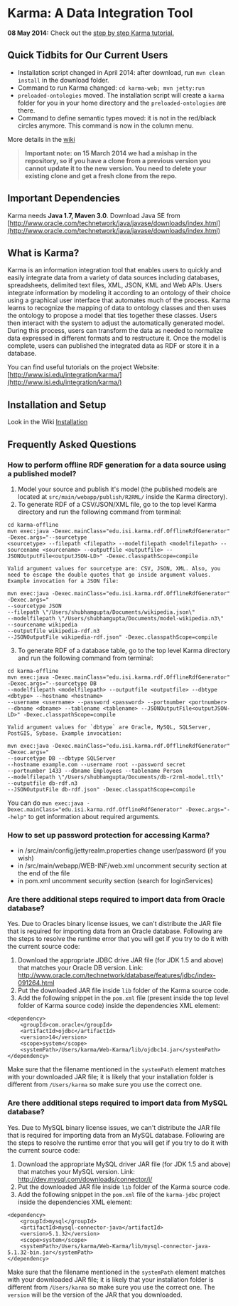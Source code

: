 Karma: A Data Integration Tool
================================

**08 May 2014:** Check out the [step by step Karma tutorial.](https://github.com/InformationIntegrationGroup/karma-step-by-step)

## Quick Tidbits for Our Current Users
- Installation script changed in April 2014: after download, run `mvn clean install` in the download folder.
- Command to run Karma changed: `cd karma-web; mvn jetty:run`
- `preloaded-ontologies` moved. The installation script will create a `karma` folder for you in your home directory and the `preloaded-ontologies` are there.
- Command to define semantic types moved: it is not in the red/black circles anymore. This command is now in the column menu.

More details in the [wiki](https://github.com/InformationIntegrationGroup/Web-Karma/wiki)

> **Important note: on 15 March 2014 we had a mishap in the repository, so if you have a clone from a previous version you cannot update it to the new version. You need to delete your existing clone and get a fresh clone from the repo.** 

## Important Dependencies
Karma needs **Java 1.7, Maven 3.0**. Download Java SE from [http://www.oracle.com/technetwork/java/javase/downloads/index.html](http://www.oracle.com/technetwork/java/javase/downloads/index.html)

## What is Karma?

Karma is an information integration tool that enables users to quickly and easily integrate data from a variety of data sources including databases, spreadsheets, delimited text files, XML, JSON, KML and Web APIs. Users integrate information by modeling it according to an ontology of their choice using a graphical user interface that automates much of the process. Karma learns to recognize the mapping of data to ontology classes and then uses the ontology to propose a model that ties together these classes. Users then interact with the system to adjust the automatically generated model. During this process, users can transform the data as needed to normalize data expressed in different formats and to restructure it. Once the model is complete, users can published the integrated data as RDF or store it in a database.

You can find useful tutorials on the project Website: [http://www.isi.edu/integration/karma/](http://www.isi.edu/integration/karma/)

## Installation and Setup ##

Look in the Wiki [Installation](https://github.com/InformationIntegrationGroup/Web-Karma/wiki/Installation)

## Frequently Asked Questions ##
### How to perform offline RDF generation for a data source using a published model? ###
1. Model your source and publish it's model (the published models are located at `src/main/webapp/publish/R2RML/` inside the Karma directory).
2. To generate RDF of a CSV/JSON/XML file, go to the top level Karma directory and run the following command from terminal:
```
cd karma-offline
mvn exec:java -Dexec.mainClass="edu.isi.karma.rdf.OfflineRdfGenerator" -Dexec.args="--sourcetype 
<sourcetype> --filepath <filepath> --modelfilepath <modelfilepath> --sourcename <sourcename> --outputfile <outputfile> --JSONOutputFile<outputJSON-LD>" -Dexec.classpathScope=compile
```

	Valid argument values for sourcetype are: CSV, JSON, XML. Also, you need to escape the double quotes that go inside argument values. Example invocation for a JSON file:
```	
mvn exec:java -Dexec.mainClass="edu.isi.karma.rdf.OfflineRdfGenerator" -Dexec.args="
--sourcetype JSON 
--filepath \"/Users/shubhamgupta/Documents/wikipedia.json\" 
--modelfilepath \"/Users/shubhamgupta/Documents/model-wikipedia.n3\"
--sourcename wikipedia
--outputfile wikipedia-rdf.n3
--JSONOutputFile wikipedia-rdf.json" -Dexec.classpathScope=compile
```
3. To generate RDF of a database table, go to the top level Karma directory and run the following command from terminal:
```
cd karma-offline
mvn exec:java -Dexec.mainClass="edu.isi.karma.rdf.OfflineRdfGenerator" -Dexec.args="--sourcetype DB
--modelfilepath <modelfilepath> --outputfile <outputfile> --dbtype <dbtype> --hostname <hostname> 
--username <username> --password <password> --portnumber <portnumber> --dbname <dbname> --tablename <tablename> --JSONOutputFile<outputJSON-LD>" -Dexec.classpathScope=compile
```
	Valid argument values for `dbtype` are Oracle, MySQL, SQLServer, PostGIS, Sybase. Example invocation:
```
mvn exec:java -Dexec.mainClass="edu.isi.karma.rdf.OfflineRdfGenerator" -Dexec.args="
--sourcetype DB --dbtype SQLServer 
--hostname example.com --username root --password secret 
--portnumber 1433 --dbname Employees --tablename Person 
--modelfilepath \"/Users/shubhamgupta/Documents/db-r2rml-model.ttl\"
--outputfile db-rdf.n3
--JSONOutputFile db-rdf.json" -Dexec.classpathScope=compile
```

You can do `mvn exec:java -Dexec.mainClass="edu.isi.karma.rdf.OfflineRdfGenerator" -Dexec.args="--help"` to get information about required arguments.

### How to set up password protection for accessing Karma? ###
- in /src/main/config/jettyrealm.properties change user/password (if you wish)
- in /src/main/webapp/WEB-INF/web.xml uncomment security section at the end of the file
- in pom.xml uncomment security section (search for loginServices)

### Are there additional steps required to import data from Oracle database? ###
Yes. Due to Oracles binary license issues, we can't distribute the JAR file that is required for importing data from an Oracle database. Following are the steps to resolve the runtime error that you will get if you try to do it with the current source code:

1. Download the appropriate JDBC drive JAR file (for JDK 1.5 and above) that matches your Oracle DB version. Link: http://www.oracle.com/technetwork/database/features/jdbc/index-091264.html
2. Put the downloaded JAR file inside `lib` folder of the Karma source code. 
3. Add the following snippet in the `pom.xml` file (present inside the top level folder of Karma source code) inside the dependencies XML element: 

```
<dependency> 
    <groupId>com.oracle</groupId> 
    <artifactId>ojdbc</artifactId> 
    <version>14</version> 
    <scope>system</scope> 
    <systemPath>/Users/karma/Web-Karma/lib/ojdbc14.jar</systemPath> 
</dependency> 
```
Make sure that the filename mentioned in the `systemPath` element matches with your downloaded JAR file; it is likely that your installation folder is different from `/Users/karma` so make sure you use the correct one.

### Are there additional steps required to import data from MySQL database? ###
Yes. Due to MySQL binary license issues, we can't distribute the JAR file that is required for importing data from an MySQL database. Following are the steps to resolve the runtime error that you will get if you try to do it with the current source code:

1. Download the appropriate MySQL driver JAR file (for JDK 1.5 and above) that matches your MySQL version. Link: http://dev.mysql.com/downloads/connector/j/
2. Put the downloaded JAR file inside `lib` folder of the Karma source code. 
3. Add the following snippet in the `pom.xml` file of the `karma-jdbc` project inside the dependencies XML element: 

```
<dependency> 
    <groupId>mysql</groupId> 
    <artifactId>mysql-connector-java</artifactId> 
    <version>5.1.32</version> 
    <scope>system</scope> 
    <systemPath>/Users/karma/Web-Karma/lib/mysql-connector-java-5.1.32-bin.jar</systemPath> 
</dependency> 
```
Make sure that the filename mentioned in the `systemPath` element matches with your downloaded JAR file; it is likely that your installation folder is different from `/Users/karma` so make sure you use the correct one. The `version` will be the version of the JAR that you downloaded.


